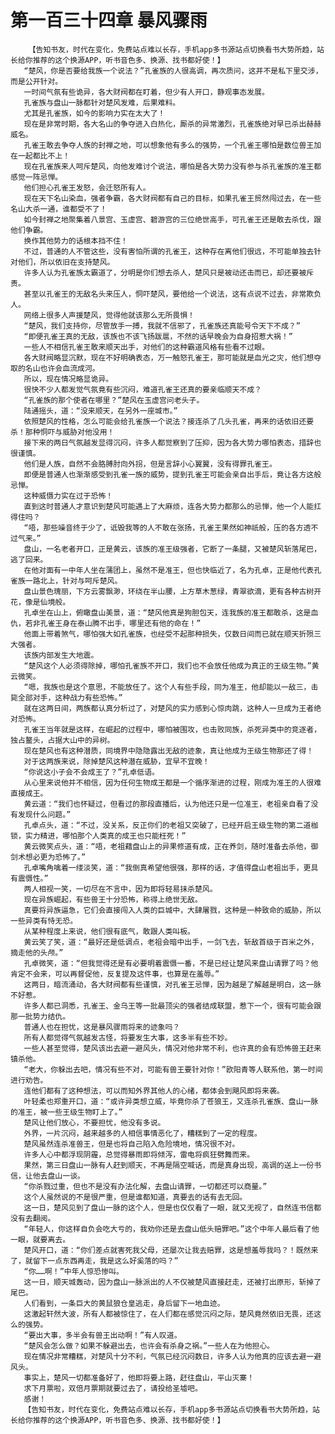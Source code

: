 # 第一百三十四章 暴风骤雨
        【告知书友，时代在变化，免费站点难以长存，手机app多书源站点切换看书大势所趋，站长给你推荐的这个换源APP，听书音色多、换源、找书都好使！】
       “楚风，你是否要给我族一个说法？”孔雀族的人很高调，再次质问，这并不是私下里交涉，而是公开针对。
       一时间气氛有些诡异，各大财阀都在盯着，但少有人开口，静观事态发展。
       孔雀族与盘山一脉都针对楚风发难，后果难料。
       尤其是孔雀族，如今的影响力实在太大了！
       现在是非常时期，各大名山的争夺进入白热化，厮杀的异常激烈，孔雀族绝对早已杀出赫赫威名。
       孔雀王敢去争夺人族的封禅之地，可以想象他有多么的强势，一个孔雀王哪怕是数位兽王加在一起都比不上！
       现在孔雀族来人呵斥楚风，向他发难讨个说法，哪怕是各大势力没有参与杀孔雀族的准王都感觉一阵忌惮。
       他们担心孔雀王发怒，会迁怒所有人。
       现在天下名山染血，强者争霸，各大财阀都有自己的目标，如果孔雀王贸然闯过去，在一些名山大杀一通，谁都受不了！
       如今封禅之地聚集着八景宫、玉虚宫、碧游宫的三位绝世高手，可孔雀王还是敢去杀伐，跟他们争霸。
       换作其他势力的话根本挡不住！
       不过，普通的人不管这些，没有害怕所谓的孔雀王，这种存在离他们很远，不可能单独去针对他们，所以依旧在支持楚风。
       许多人认为孔雀族太霸道了，分明是你们想去杀人，楚风只是被动还击而已，却还要被斥责。
       甚至以孔雀王的无敌名头来压人，恫吓楚风，要他给一个说法，这有点说不过去，非常欺负人。
       网络上很多人声援楚风，觉得他就该那么无所畏惧！
       “楚风，我们支持你，尽管放手一搏，我就不信邪了，孔雀族还真能号令天下不成？”
       “即便孔雀王真的无敌，该族也不该飞扬跋扈，不然的话早晚会为自身招惹大祸！”
       一些人不相信孔雀王敢来顺天出手，对他们的这种霸道风格有些看不过眼。
       各大财阀略显沉默，现在不好明确表态，万一触怒孔雀王，那可能就是血光之灾，他们想夺取的名山也许会血流成河。
       所以，现在情况略显诡异。
       很快不少人都发觉气氛竟有些沉闷，难道孔雀王还真的要亲临顺天不成？
       “孔雀族的那个使者在哪里？”楚风在玉虚宫问老头子。
       陆通摇头，道：“没来顺天，在另外一座城市。”
       依照楚风的性格，怎么可能会给孔雀族一个说法？接连杀了几头孔雀，再来的话依旧还要杀！那种恫吓与威胁对他没用！
       接下来的两日气氛越发显得沉闷，许多人都觉察到了压抑，因为各大势力哪怕表态，措辞也很谨慎。
       他们是人族，自然不会胳膊肘向外拐，但是言辞小心翼翼，没有得罪孔雀王。
       即便是普通人也渐渐感受到孔雀一族的威势，提到孔雀王可能会亲自出手后，竟让各方这般忌惮。
       这种威慑力实在过于恐怖！
       直到这时普通人才意识到楚风可能遇上了大麻烦，连各大势力都那么的忌惮，他一个人能扛得住吗？
       “唔，那些噪音终于少了，诋毁我等的人不敢在张扬，孔雀王果然如神祇般，压的各方透不过气来。”
       盘山，一名老者开口，正是黄云，该族的准王级强者，它断了一条腿，又被楚风斩落尾巴，逃了回来。
       在他对面有一中年人坐在蒲团上，虽然不是准王，但也快临近了，名为孔卓，正是他代表孔雀族一路北上，针对与呵斥楚风。
       盘山景色瑰丽，下方云雾飘渺，环绕在半山腰，上方草木葱绿，青翠欲滴，更有各种古树开花，像是仙境般。
       孔卓坐在山上，俯瞰盘山美景，道：“楚风他真是狗胆包天，连我族的准王都敢杀，这是血仇，若非孔雀王身在泰山腾不出手，哪里还有他的命在！”
       他面上带着煞气，哪怕强大如孔雀族，也经受不起那种损失，仅数日间而已就在顺天折殒三大强者。
       该族内部发生大地震。
       “楚风这个人必须得除掉，哪怕孔雀族不开口，我们也不会放任他成为真正的王级生物。”黄云微笑。
       “嗯，我族也是这个意思，不能放任了。这个人有些手段，同为准王，他却能以一敌三，击毙全部对手，这种战力有些恐怖。”
       就在这两日间，两族都认真分析过了，对楚风的实力感到心惊肉跳，这种人一旦成为王者绝对恐怖。
       孔雀王当年就是这样，在崛起的过程中，哪怕被围攻，也击败同族，杀死异类中的竞逐者，独占鳌头，占据大山中的异树。
       现在楚风也有这种潜质，同境界中隐隐露出无敌的迹象，真让他成为王级生物那还了得！
       对于这两族来说，除掉楚风这种潜在威胁，宜早不宜晚！
       “你说这小子会不会成王了？”孔卓低语。
       从心里来说他并不相信，因为任何生物成王都是一个循序渐进的过程，刚成为准王的人很难直接成王。
       黄云道：“我们也怀疑过，但看过的那段直播后，认为他还只是一位准王，老祖亲自看了没有发现什么问题。”
       孔卓点头，道：“不过，没关系，反正你们的老祖又突破了，已经开启王级生物的第二道枷锁，实力精进，哪怕那个人类真的成王也只能枉死！”
       黄云微笑点头，道：“唔，老祖藉盘山上的异果修道有成，正在养剑，随时准备去杀他，御剑术想必更为恐怖了。”
       孔卓嘴角噙着一缕淡笑，道：“我倒真希望他很强，那样的话，才值得盘山老祖出手，更具有震慑性。”
       两人相视一笑，一切尽在不言中，因为即将轻易抹杀楚风。
       现在异族崛起，有些兽王十分恐怖，称得上绝世无敌。
       真要将异族逼急，它们会直接闯入人类的巨城中，大肆屠戮，这种是一种致命的威胁，所以一些异类有恃无恐。
       从某种程度上来说，他们很有底气，敢跟人类叫板。
       黄云笑了笑，道：“最好还是低调点，老祖会暗中出手，一剑飞去，斩敌首级于百米之外，摘走他的头颅。”
       孔卓微笑，道：“但我觉得还是有必要明着震慑一番，不是已经让楚风来盘山请罪了吗？他肯定不会来，可以再督促他，反复提及这件事，也算是在羞辱。”
       这两日，暗流涌动，各大财阀都有些谨慎，对孔雀王忌惮，因为越是了解越是明白，这一脉不好惹。
       许多人都已洞悉，孔雀王、金乌王等一批最顶尖的强者结成联盟，惹下一个，很有可能会跟那一批势力结仇。
       普通人也在担忧，这是暴风骤雨将来的迹象吗？
       所有人都觉得气氛越发古怪，将要发生大事，这多半有些不妙。
       一些人甚至觉得，楚风该出去避一避风头，情况对他非常不利，也许真的会有恐怖兽王赶来镇杀他。
       “老大，你躲出去吧，情况有些不对，可能有兽王要针对你！”欧阳青等人联系他，第一时间进行劝告。
       连他们都有了这种想法，可以而知外界其他人的心绪，都体会到飓风即将来袭。
       叶轻柔也郑重开口，道：“或许异类想立威，毕竟你杀了苍狼王，又连杀孔雀族、盘山一脉的准王，被一些王级生物盯上了。”
       楚风让他们放心，不要担忧，他没有多说。
       外界，一片沉闷，越来越多的人相信事情恶化了，糟糕到了一定的程度。
       楚风虽然连杀准兽王，但是也将自己陷入危险境地，情况很不对。
       许多人心中都浮现阴霾，总觉得暴雨即将倾泻，雷电将疯狂劈舞而来。
       果然，第三日盘山一脉有人赶到顺天，不再是隔空喊话，而是真身出现，高调的送上一份书信，让他去盘山一谈。
       “你杀戮过重，但也不是没有办法化解，去盘山请罪，一切都还可以商量。”
       这个人虽然说的不是很严重，但是谁都知道，真要去的话有去无回。
       这一日，楚风见到了盘山一脉的这个人，但是也仅仅看了一眼，就又无视了，自然连书信都没有去翻阅。
       “年轻人，你这样自负会吃大亏的，我劝你还是去盘山低头赔罪吧。”这个中年人最后看了他一眼，就要离去。
       楚风开口，道：“你们差点就害死我父母，还屡次让我去赔罪，这是想羞辱我吗？！既然来了，就留下一点东西再走，我是这么好奚落的吗？”
       “你……啊！”中年人惊恐惨叫。
       这一日，顺天城轰动，因为盘山一脉派出的人不仅被楚风直接赶走，还被打出原形，斩掉了尾巴。
       人们看到，一条巨大的黄鼠狼仓皇逃走，身后留下一地血迹。
       这激起轩然大波，所有人都被惊住了，在人们都在感觉沉闷之际，楚风竟然依旧无畏，还这么的强势。
       “要出大事，多半会有兽王出动啊！”有人叹道。
       “楚风会怎么做？如果不躲避出去，也许会有杀身之祸。”一些人在为他担心。
       现在情况非常糟糕，对楚风十分不利，气氛已经沉闷数日，许多人认为他真的应该去避一避风头。
       事实上，楚风一切都准备好了，他即将要上路，赶往盘山，平山灭寨！
       求下月票啦，双倍月票期就要过去了，请投给圣墟吧。
       感谢！
       【告知书友，时代在变化，免费站点难以长存，手机app多书源站点切换看书大势所趋，站长给你推荐的这个换源APP，听书音色多、换源、找书都好使！】
